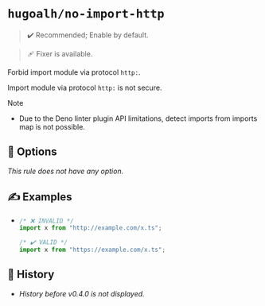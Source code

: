 # `hugoalh/no-import-http`

> ✔️ Recommended; Enable by default.

> 🩹 Fixer is available.

Forbid import module via protocol `http:`.

Import module via protocol `http:` is not secure.

> [!NOTE]
> - Due to the Deno linter plugin API limitations, detect imports from imports map is not possible.

## 🔧 Options

*This rule does not have any option.*

## ✍️ Examples

- ```ts
  /* ❌ INVALID */
  import x from "http://example.com/x.ts";

  /* ✔️ VALID */
  import x from "https://example.com/x.ts";
  ```

## 📜 History

- *History before v0.4.0 is not displayed.*
